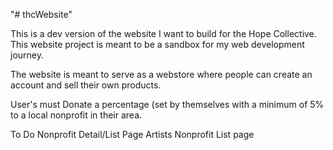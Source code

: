 "# thcWebsite" 

This is a dev version of the website I want to build for the Hope Collective. This website project is meant to be a sandbox for my web development journey. 

The website is meant to serve as a webstore where people can create an account and sell their own products. 

User's must Donate a percentage (set by themselves with a minimum of 5% to a local nonprofit in their area. 

To Do Nonprofit Detail/List Page
Artists Nonprofit List page

